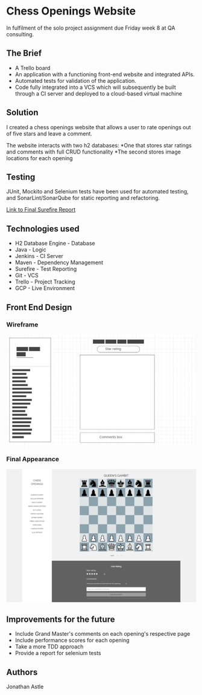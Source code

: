# Chess Openings Website

In fulfilment of the solo project assignment due Friday week 8 at QA consulting.

## The Brief

* A Trello board 
* An application with a functioning front-end website and integrated APIs.
* Automated tests for validation of the application. 
* Code fully integrated into a VCS which will subsequently be built through a CI server and deployed to a cloud-based virtual machine

## Solution

I created a chess openings website that allows a user to rate openings out of five stars and leave a comment. 

The website interacts with two h2 databases:
*One that stores star ratings and comments with full CRUD functionality
*The second stores image locations for each opening 

## Testing

JUnit, Mockito and Selenium tests have been used for automated testing, and SonarLint/SonarQube for static reporting and refactoring.

[Link to Final Surefire Report](/surefire-report.html)

## Technologies used

* H2 Database Engine - Database
* Java - Logic
* Jenkins - CI Server
* Maven - Dependency Management
* Surefire - Test Reporting
* Git - VCS
* Trello - Project Tracking
* GCP - Live Environment

## Front End Design

### Wireframe

![Wireframe](/wireframe.png)

### Final Appearance

![Appearance](/website.png)

## Improvements for the future

* Include Grand Master's comments on each opening's respective page
* Include performance scores for each opening
* Take a more TDD approach
* Provide a report for selenium tests

## Authors

Jonathan Astle

